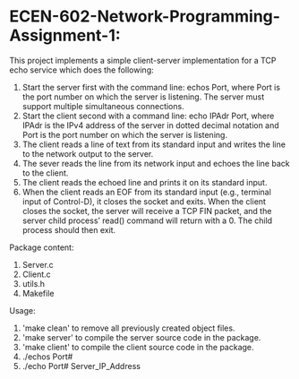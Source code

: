 # ECEN-602-Network-Programming-Assignment-1:

This project implements a simple client-server implementation for a TCP echo service which does the following:

1. Start the server first with the command line: echos Port, where Port is
the port number on which the server is listening. The server must support
multiple simultaneous connections.
2. Start the client second with a command line: echo IPAdr Port, where
IPAdr is the IPv4 address of the server in dotted decimal notation and
Port is the port number on which the server is listening.
3. The client reads a line of text from its standard input and writes the line to
the network output to the server.
4. The sever reads the line from its network input and echoes the line back to
the client.
5. The client reads the echoed line and prints it on its standard input.
6. When the client reads an EOF from its standard input (e.g., terminal input
of Control-D), it closes the socket and exits. When the client closes the
socket, the server will receive a TCP FIN packet, and the server child
process’ read() command will return with a 0. The child process should then
exit.

Package content:
1. Server.c
2. Client.c
3. utils.h
4. Makefile

Usage:
1. 'make clean' to remove all previously created object files.
2. 'make server' to compile the server source code in the package.
3. 'make client' to compile the client source code in the package.
4. ./echos Port#
5. ./echo Port# Server_IP_Address
